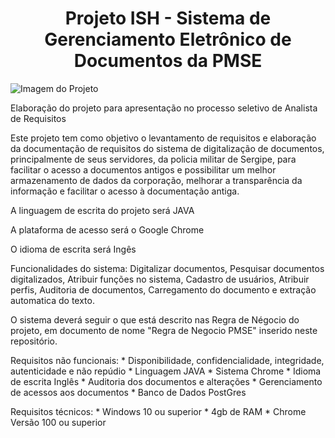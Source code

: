 <h1 align="center"> Projeto ISH - Sistema de Gerenciamento Eletrônico de Documentos da PMSE </h1>

![Imagem do Projeto](https://user-images.githubusercontent.com/104793025/167115860-6d6a7e7b-873c-4f02-b9a5-1a99b565dca5.png)


Elaboração do projeto para apresentação no processo seletivo de Analista de Requisitos

Este projeto tem como objetivo o levantamento de requisitos e elaboração da documentação de requisitos do sistema de digitalização de documentos, principalmente de seus servidores, da policia militar de Sergipe, para facilitar o acesso a documentos antigos e possibilitar um melhor armazenamento de dados da corporação, melhorar a transparência da informação e facilitar o acesso à documentação antiga.

A linguagem de escrita do projeto será JAVA

A plataforma de acesso será o Google Chrome

O idioma de escrita será Ingês

Funcionalidades do sistema: Digitalizar documentos, Pesquisar documentos digitalizados, Atribuir funções no sistema, Cadastro de usuários, Atribuir perfis, Auditoria  de documentos, Carregamento do documento e extração automatica do texto.

O sistema deverá seguir o que está descrito nas Regra de Négocio do projeto, em documento de nome "Regra de Negocio PMSE" inserido neste repositório.

Requisitos não funcionais: 
         * Disponibilidade, confidencialidade, integridade, autenticidade e não repúdio
         * Linguagem JAVA
         * Sistema Chrome
         * Idioma de escrita Inglês
         * Auditoria dos documentos e alterações
         * Gerenciamento de acessos aos documentos
         * Banco de Dados PostGres
         
Requisitos técnicos:
         * Windows 10 ou superior
         * 4gb de RAM
         * Chrome Versão 100 ou superior
         
